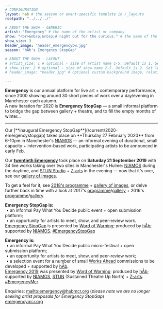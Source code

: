 ```yaml
---
# CONFIGURATION
layout: hab # the season or event-specific template in /_layouts
rootpath: "../../../"

# ABOUT THE SHOW - GENERIC
artist: "Emergency" # the name of the artist or company
show: "<br>&nbsp;&nbsp;A night out for the curious." # the name of the artist or company
show_size: 3
header_image: "header_emergencybw.jpg"   
season: "hÅb's Emergency StopGap" 

# ABOUT THE SHOW - LAYOUT
# artist_size: 1 # optional - size of artist name 1-5. Default is 1. Set longer names to lower values
# show_size: 2 # optional - size of show name 2-5. Default is 2. Set longer names to lower values
# header_image: "header.jpg" # optional custom background image, relative to current page

---
```

**Emergency** is our annual platform for live art + contemporary performance, since 2000 showing around 30 short pieces of work over a day/evening in Manchester each autumn.<br>A new iteration for 2020 is **Emergency StopGap** — a small informal platform to bridge the gap between gallery + theatre, and to fill the empty months of winter…             
<hr>         
Our [**inaugural Emergency StopGap**](/current/2020-emergencystopgap) takes place on **Thursday 27 February 2020** from 6-10pm in Manchester's <a href="http://www.niamos.space" target="_blank">NIAMOS</a> — an informal evening of durational, small capacity + intervention-based work, participating artists to be announced in early Feb.        
        
Our [**twentieth Emergency**](/archive/2019-emergency) took place on **Saturday 21 September 2019** with 34 live works taking over two sites in Manchester's Hulme: <a href="https://www.niamos.space" target="_blank">NIAMOS</a> during the daytime, and <a href="http://stunlive.com" target="_blank">STUN Studio</a> + <a href="http://www.z-arts.org/about-us/getting-here" target="_blank">Z-arts</a> in the evening — now that it's over, see our [gallery of images](/galleries/2019-emergency).        

To get a feel for it, see [2018's programme](/archive/2018-emergency) + [gallery of images](/galleries/2018-emergency), or delve further back in time with a look at 2017's [programme](/archive/2017-emergency)/[gallery](/galleries/2017-emergency) + 2016's [programme](/archive/2016-emergency)/[gallery](/galleries/2016-emergency).         
        
**Emergency StopGap is:**<br>&nbsp;• an informal Pay What You Decide public event + open submission platform;<br>&nbsp;• an opportunity for artists to meet, show, and peer-review work.        
[Emergency StopGap](/current/2020-emergencystopgap) is presented by [Word of Warning](/); produced by [hÅb](/hab); supported by <a href="http://www.niamos.space" target="_blank">NIAMOS</a>. <a href="http://twitter.com/hashtag/EmergencyStopGap" target="_blank">#EmergencyStopGap</a>        
         
**Emergency is:**<br>&nbsp;• an informal Pay What You Decide public micro-festival + open submission platform;<br>&nbsp;• an opportunity for artists to meet, show, and peer-review work;<br>&nbsp;• a selection event for a number of small [Works Ahead](/hab/worksahead) commissions to be developed + supported by [hÅb](/hab).        
[Emergency 2019](/archive/2019-emergency) was presented by [Word of Warning](/); produced by [hÅb](/hab); supported by <a href="http://www.niamos.space" target="_blank">NIAMOS</a>, <a href="http://stunlive.com" target="_blank">STUN</a> (Sustained Theatre Up North) + <a href="http://www.z-arts.org" target="_blank">Z-arts</a>. <a href="http://twitter.com/hashtag/EmergencyMcr" target="_blank">#EmergencyMcr</a>          
        
Enquiries: <mailto:emergency@habmcr.org> (*please note we are no longer seeking artist proposals for Emergency StopGap*)<br><a href="http://emergencymcr.org" target="_blank">emergencymcr.org</a>
